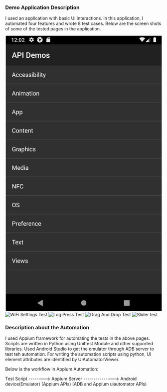 ### Demo Application Description

I used an application with basic UI interactions. In this application, I automated four features and wrote 8 test cases. Below are the screen shots of some of the tested pages in the application.

![Home Page](https://github.com/Hemalatah/android_automation_test/blob/master/Screen_shots/Home%20Page.png)
![WiFi Settings Test]()
![Log Press Test]()
![Drag And Drop Test]()
![Slider test]()

### Description about the Automation

I used Appium framework for automating the tests in the above pages. Scripts are written in Python using Unittest Module and other supported libraries. Used Android Studio to get the emulator through ADB server to test teh automation. For writing the automation scripts using python, UI element attributes are identified by UIAutomatorViewer.

Below is the workflow in Appium Automation:

Test Script --------> Appium Server ---------------> Android device(Emulator)
       (Appium APIs)       (ADB and Appium uiautomator APIs)
    

